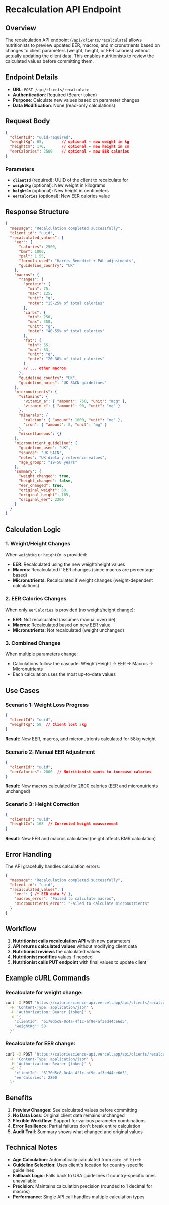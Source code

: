 # Recalculation API Endpoint

## Overview

The recalculation API endpoint (`/api/clients/recalculate`) allows nutritionists to preview updated EER, macros, and micronutrients based on changes to client parameters (weight, height, or EER calories) without actually updating the client data. This enables nutritionists to review the calculated values before committing them.

## Endpoint Details

- **URL**: `POST /api/clients/recalculate`
- **Authentication**: Required (Bearer token)
- **Purpose**: Calculate new values based on parameter changes
- **Data Modification**: None (read-only calculations)

## Request Body

```json
{
  "clientId": "uuid-required",
  "weightKg": 65,        // optional - new weight in kg
  "heightCm": 170,       // optional - new height in cm
  "eerCalories": 2500    // optional - new EER calories
}
```

### Parameters

- **`clientId`** (required): UUID of the client to recalculate for
- **`weightKg`** (optional): New weight in kilograms
- **`heightCm`** (optional): New height in centimeters  
- **`eerCalories`** (optional): New EER calories value

## Response Structure

```json
{
  "message": "Recalculation completed successfully",
  "client_id": "uuid",
  "recalculated_values": {
    "eer": {
      "calories": 2500,
      "bmr": 1800,
      "pal": 1.55,
      "formula_used": "Harris-Benedict + PAL adjustments",
      "guideline_country": "UK"
    },
    "macros": {
      "ranges": {
        "protein": {
          "min": 75,
          "max": 125,
          "unit": "g",
          "note": "15-25% of total calories"
        },
        "carbs": {
          "min": 250,
          "max": 350,
          "unit": "g", 
          "note": "40-55% of total calories"
        },
        "fat": {
          "min": 55,
          "max": 83,
          "unit": "g",
          "note": "20-30% of total calories"
        }
        // ... other macros
      },
      "guideline_country": "UK",
      "guideline_notes": "UK SACN guidelines"
    },
    "micronutrients": {
      "vitamins": {
        "vitamin_a": { "amount": 750, "unit": "mcg" },
        "vitamin_c": { "amount": 90, "unit": "mg" }
      },
      "minerals": {
        "calcium": { "amount": 1000, "unit": "mg" },
        "iron": { "amount": 8, "unit": "mg" }
      },
      "miscellaneous": {}
    },
    "micronutrient_guideline": {
      "guideline_used": "UK",
      "source": "UK SACN",
      "notes": "UK dietary reference values",
      "age_group": "19-50 years"
    },
    "summary": {
      "weight_changed": true,
      "height_changed": false,
      "eer_changed": true,
      "original_weight": 60,
      "original_height": 165,
      "original_eer": 2200
    }
  }
}
```

## Calculation Logic

### 1. Weight/Height Changes
When `weightKg` or `heightCm` is provided:
- **EER**: Recalculated using the new weight/height values
- **Macros**: Recalculated if EER changes (since macros are percentage-based)
- **Micronutrients**: Recalculated if weight changes (weight-dependent calculations)

### 2. EER Calories Changes
When only `eerCalories` is provided (no weight/height change):
- **EER**: Not recalculated (assumes manual override)
- **Macros**: Recalculated based on new EER value
- **Micronutrients**: Not recalculated (weight unchanged)

### 3. Combined Changes
When multiple parameters change:
- Calculations follow the cascade: Weight/Height → EER → Macros → Micronutrients
- Each calculation uses the most up-to-date values

## Use Cases

### Scenario 1: Weight Loss Progress
```json
{
  "clientId": "uuid",
  "weightKg": 58  // Client lost 2kg
}
```
**Result**: New EER, macros, and micronutrients calculated for 58kg weight

### Scenario 2: Manual EER Adjustment
```json
{
  "clientId": "uuid", 
  "eerCalories": 2800  // Nutritionist wants to increase calories
}
```
**Result**: New macros calculated for 2800 calories (EER and micronutrients unchanged)

### Scenario 3: Height Correction
```json
{
  "clientId": "uuid",
  "heightCm": 168  // Corrected height measurement
}
```
**Result**: New EER and macros calculated (height affects BMR calculation)

## Error Handling

The API gracefully handles calculation errors:

```json
{
  "message": "Recalculation completed successfully",
  "client_id": "uuid",
  "recalculated_values": {
    "eer": { /* EER data */ },
    "macros_error": "Failed to calculate macros",
    "micronutrients_error": "Failed to calculate micronutrients"
  }
}
```

## Workflow

1. **Nutritionist calls recalculation API** with new parameters
2. **API returns calculated values** without modifying client data
3. **Nutritionist reviews** the calculated values
4. **Nutritionist modifies** values if needed
5. **Nutritionist calls PUT endpoint** with final values to update client

## Example cURL Commands

### Recalculate for weight change:
```bash
curl -X POST 'https://caloriescience-api.vercel.app/api/clients/recalculate' \
  -H 'Content-Type: application/json' \
  -H 'Authorization: Bearer {token}' \
  -d '{
    "clientId": "6170d5c8-0c4a-4f1c-af9e-af3ed44ce6d5",
    "weightKg": 58
  }'
```

### Recalculate for EER change:
```bash
curl -X POST 'https://caloriescience-api.vercel.app/api/clients/recalculate' \
  -H 'Content-Type: application/json' \
  -H 'Authorization: Bearer {token}' \
  -d '{
    "clientId": "6170d5c8-0c4a-4f1c-af9e-af3ed44ce6d5",
    "eerCalories": 2800
  }'
```

## Benefits

1. **Preview Changes**: See calculated values before committing
2. **No Data Loss**: Original client data remains unchanged
3. **Flexible Workflow**: Support for various parameter combinations
4. **Error Resilience**: Partial failures don't break entire calculation
5. **Audit Trail**: Summary shows what changed and original values

## Technical Notes

- **Age Calculation**: Automatically calculated from `date_of_birth`
- **Guideline Selection**: Uses client's location for country-specific guidelines
- **Fallback Logic**: Falls back to USA guidelines if country-specific ones unavailable
- **Precision**: Maintains calculation precision (rounded to 1 decimal for macros)
- **Performance**: Single API call handles multiple calculation types
